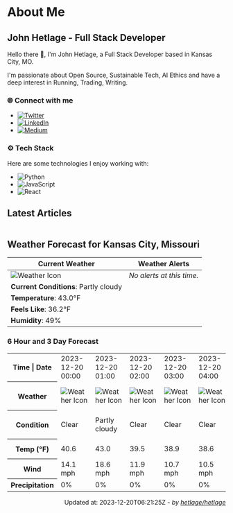 # About Me

## John Hetlage - Full Stack Developer

Hello there 👋, I'm John Hetlage, a Full Stack Developer based in Kansas City, MO. 

I'm passionate about Open Source, Sustainable Tech, AI Ethics and have a deep interest in Running, Trading, Writing.

### 🌐 Connect with me
- [![Twitter](https://img.shields.io/badge/Twitter-1DA1F2?style=for-the-badge&logo=twitter&logoColor=white)](https://twitter.com/j_hetlage)
- [![LinkedIn](https://img.shields.io/badge/LinkedIn-0077B5?style=for-the-badge&logo=linkedin&logoColor=white)](https://linkedin.com/in/john-hetlage)
- [![Medium](https://img.shields.io/badge/Medium-12100E?style=for-the-badge&logo=medium&logoColor=white)](https://medium.com/@jhetlage)

### ⚙️ Tech Stack
Here are some technologies I enjoy working with:
- ![Python](https://img.shields.io/badge/-Python-05122A?style=flat&logo=Python)
- ![JavaScript](https://img.shields.io/badge/-JavaScript-05122A?style=flat&logo=JavaScript)
- ![React](https://img.shields.io/badge/-React-05122A?style=flat&logo=React)


## Latest Articles

<table>
  <tbody></tbody>
</table>


## Weather Forecast for Kansas City, Missouri

| **Current Weather** | **Weather Alerts** |
|---------------------|--------------------|
| ![Weather Icon](https://cdn.weatherapi.com/weather/64x64/night/116.png) |  _No alerts at this time._  |
| **Current Conditions**: Partly cloudy |  | 
| **Temperature**: 43.0°F |  |
| **Feels Like**: 36.2°F |  |
| **Humidity**: 49% | |

### 6 Hour and 3 Day Forecast

<table>
  <tbody>  
    <tr><th>Time | Date</th><td>2023-12-20 00:00</td><td>2023-12-20 01:00</td><td>2023-12-20 02:00</td><td>2023-12-20 03:00</td><td>2023-12-20 04:00</td><td>2023-12-20 05:00</td><td>2023-12-20</td><td>2023-12-21</td><td>2023-12-22</td></tr>
    <tr><th>Weather</th><td><img src="https://cdn.weatherapi.com/weather/64x64/night/113.png" alt="Weather Icon"></td><td><img src="https://cdn.weatherapi.com/weather/64x64/night/116.png" alt="Weather Icon"></td><td><img src="https://cdn.weatherapi.com/weather/64x64/night/113.png" alt="Weather Icon"></td><td><img src="https://cdn.weatherapi.com/weather/64x64/night/113.png" alt="Weather Icon"></td><td><img src="https://cdn.weatherapi.com/weather/64x64/night/113.png" alt="Weather Icon"></td><td><img src="https://cdn.weatherapi.com/weather/64x64/night/113.png" alt="Weather Icon"></td>
    <td><img src="https://cdn.weatherapi.com/weather/64x64/day/116.png" alt="Weather Icons"</td><td><img src="https://cdn.weatherapi.com/weather/64x64/day/176.png" alt="Weather Icons"</td><td><img src="https://cdn.weatherapi.com/weather/64x64/day/302.png" alt="Weather Icons"</td></tr>
    <tr><th>Condition</th><td>Clear</td><td>Partly cloudy</td><td>Clear</td><td>Clear</td><td>Clear</td><td>Clear</td>
    <td>Partly cloudy</td><td>Patchy rain possible</td><td>Moderate rain</td></tr>
    <tr><th>Temp (°F)</th><td>40.6</td><td>43.0</td><td>39.5</td><td>38.9</td><td>38.6</td><td>38.4</td>
    <td>52.1° / 38.0°F</td><td>57.7° / 48.2°F</td><td>57.9° / 51.4°F</td></tr>
    <tr><th>Wind</th><td>14.1 mph</td><td>18.6 mph</td><td>11.9 mph</td><td>10.7 mph</td><td>10.5 mph</td><td>10.3 mph</td>
    <td>14.1 mph</td><td>14.1 mph</td><td>11.9 mph</td></tr>
    <tr><th>Precipitation</th><td>0%</td><td>0%</td><td>0%</td><td>0%</td><td>0%</td><td>0%</td>
    <td>0%</td><td>86%</td><td>82%</td></tr>
  </tbody>
</table>

<div align="right">

Updated at: 2023-12-20T06:21:25Z - *by [hetlage/hetlage](https://github.com/hetlage/hetlage)*

</div>

